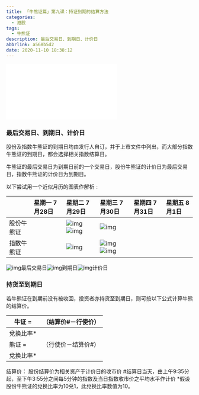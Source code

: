 ```yaml
---
title: 「牛熊证篇」第九课：持证到期的结算方法
categories:
  - 港股
tags:
  - 牛熊证
description: 最后交易日、到期日、计价日
abbrlink: a568b5d2
date: 2020-11-10 18:38:12
---
```


<div class="bilibili">
   <iframe src="//player.bilibili.com/player.html?aid=330179905&bvid=BV1YA411j7gz&cid=254456785&page=1" scrolling="no" border="0" frameborder="no" framespacing="0" allowfullscreen="true"> </iframe>
</div>


### 最后交易日、到期日、计价日

股份及指数牛熊证的到期日均由发行人自订，并于上市文件中列出，而大部分指数牛熊证的到期日，都会选择相关指数结算日。

牛熊证的最后交易日为到期日前的一个交易日，股份牛熊证的计价日为最后交易日，指数牛熊证的计价日为到期日。

以下尝试用一个近似月历的图表作解析﹕

|            | 星期一 7月28日 | 星期二 7月29日                                               | 星期三 7月30日                                               | 星期四 7月31日 | 星期五 8月1日 |
| :--------- | :------------- | :----------------------------------------------------------- | :----------------------------------------------------------- | :------------- | :------------ |
| 股份牛熊证 |                | ![img](https://education.bnppwarrant.com/assets/icon/green.png)![img](https://education.bnppwarrant.com/assets/icon/orange.png) | ![img](https://education.bnppwarrant.com/assets/icon/green-line.png) |                |               |
| 指数牛熊证 |                | ![img](https://education.bnppwarrant.com/assets/icon/green.png) | ![img](https://education.bnppwarrant.com/assets/icon/green-line.png)![img](https://education.bnppwarrant.com/assets/icon/orange.png) |                |               |

![img](https://education.bnppwarrant.com/assets/icon/green.png)最后交易日![img](https://education.bnppwarrant.com/assets/icon/green-line.png)到期日![img](https://education.bnppwarrant.com/assets/icon/orange.png)计价日

### 持货至到期日

若牛熊证在到期前没有被收回，投资者亦持货至到期日，则可按以下公式计算牛熊的结算价。

| 牛证 =    | （结算价#－行使价） |
| --------- | ------------------- |
| 兌换比率* |                     |
| 熊证 =    | （行使价－结算价#） |
| 兌换比率* |                     |

 

结算价： 
股份结算价为相关资产于计价日的收市价
\#结算日当天，由上午9:35分起，至下午3:55分之间每5分钟的指数及当日指数收市价之平均水平作计价 
*假设股份牛熊证的兌换比率为10兑1，此兌换比率数值为10。